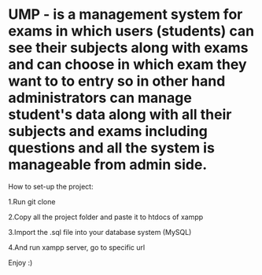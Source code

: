 # UMP - is a management system for exams in which users (students) can see their subjects along with exams and can choose in which exam they want to to entry so in other hand administrators can manage student's data along with all their subjects and exams including questions and all the system is manageable from admin side.

How to set-up the project:

1.Run git clone

2.Copy all the project folder and paste it to htdocs of xampp

3.Import the .sql file into your database system (MySQL)

4.And run xampp server, go to specific url

Enjoy :)
